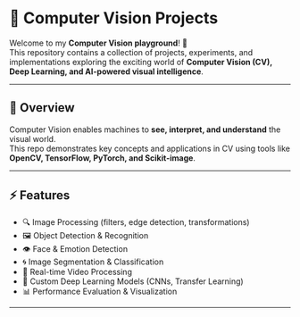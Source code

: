 # 🧠 Computer Vision Projects

Welcome to my **Computer Vision playground**! 🚀  
This repository contains a collection of projects, experiments, and implementations exploring the exciting world of **Computer Vision (CV), Deep Learning, and AI-powered visual intelligence**.  

---

## 📌 Overview
Computer Vision enables machines to **see, interpret, and understand** the visual world.  
This repo demonstrates key concepts and applications in CV using tools like **OpenCV, TensorFlow, PyTorch, and Scikit-image**.  

---

## ⚡ Features
- 🔍 Image Processing (filters, edge detection, transformations)  
- 🖼️ Object Detection & Recognition  
- 👁️ Face & Emotion Detection  
- 🌀 Image Segmentation & Classification  
- 🎥 Real-time Video Processing  
- 🧪 Custom Deep Learning Models (CNNs, Transfer Learning)  
- 📊 Performance Evaluation & Visualization  

---
